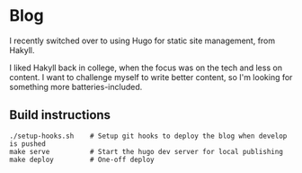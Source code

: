 # Blog

I recently switched over to using Hugo for static site management, from Hakyll.

I liked Hakyll back in college, when the focus was on the tech and less on content. I want to challenge myself to write better content,
so I'm looking for something more batteries-included.

## Build instructions

```
./setup-hooks.sh    # Setup git hooks to deploy the blog when develop is pushed
make serve          # Start the hugo dev server for local publishing
make deploy         # One-off deploy
```